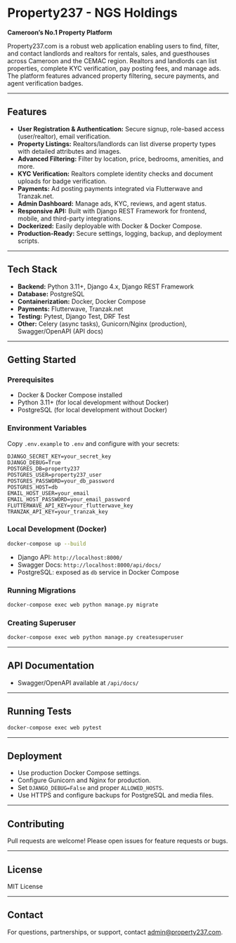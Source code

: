 # Property237 - NGS Holdings

**Cameroon’s No.1 Property Platform**

Property237.com is a robust web application enabling users to find, filter, and contact landlords and realtors for rentals, sales, and guesthouses across Cameroon and the CEMAC region. Realtors and landlords can list properties, complete KYC verification, pay posting fees, and manage ads. The platform features advanced property filtering, secure payments, and agent verification badges.

---

## Features

- **User Registration & Authentication:** Secure signup, role-based access (user/realtor), email verification.
- **Property Listings:** Realtors/landlords can list diverse property types with detailed attributes and images.
- **Advanced Filtering:** Filter by location, price, bedrooms, amenities, and more.
- **KYC Verification:** Realtors complete identity checks and document uploads for badge verification.
- **Payments:** Ad posting payments integrated via Flutterwave and Tranzak.net.
- **Admin Dashboard:** Manage ads, KYC, reviews, and agent status.
- **Responsive API:** Built with Django REST Framework for frontend, mobile, and third-party integrations.
- **Dockerized:** Easily deployable with Docker & Docker Compose.
- **Production-Ready:** Secure settings, logging, backup, and deployment scripts.

---

## Tech Stack

- **Backend:** Python 3.11+, Django 4.x, Django REST Framework
- **Database:** PostgreSQL
- **Containerization:** Docker, Docker Compose
- **Payments:** Flutterwave, Tranzak.net
- **Testing:** Pytest, Django Test, DRF Test
- **Other:** Celery (async tasks), Gunicorn/Nginx (production), Swagger/OpenAPI (API docs)

---

## Getting Started

### Prerequisites

- Docker & Docker Compose installed
- Python 3.11+ (for local development without Docker)
- PostgreSQL (for local development without Docker)

### Environment Variables

Copy `.env.example` to `.env` and configure with your secrets:

```env
DJANGO_SECRET_KEY=your_secret_key
DJANGO_DEBUG=True
POSTGRES_DB=property237
POSTGRES_USER=property237_user
POSTGRES_PASSWORD=your_db_password
POSTGRES_HOST=db
EMAIL_HOST_USER=your_email
EMAIL_HOST_PASSWORD=your_email_password
FLUTTERWAVE_API_KEY=your_flutterwave_key
TRANZAK_API_KEY=your_tranzak_key
```

### Local Development (Docker)

```bash
docker-compose up --build
```

- Django API: `http://localhost:8000/`
- Swagger Docs: `http://localhost:8000/api/docs/`
- PostgreSQL: exposed as `db` service in Docker Compose

### Running Migrations

```bash
docker-compose exec web python manage.py migrate
```

### Creating Superuser

```bash
docker-compose exec web python manage.py createsuperuser
```

---

## API Documentation

- Swagger/OpenAPI available at `/api/docs/`

---

## Running Tests

```bash
docker-compose exec web pytest
```

---

## Deployment

- Use production Docker Compose settings.
- Configure Gunicorn and Nginx for production.
- Set `DJANGO_DEBUG=False` and proper `ALLOWED_HOSTS`.
- Use HTTPS and configure backups for PostgreSQL and media files.

---

## Contributing

Pull requests are welcome! Please open issues for feature requests or bugs.

---

## License

MIT License

---

## Contact

For questions, partnerships, or support, contact [admin@property237.com](mailto:admin@property237.com).
